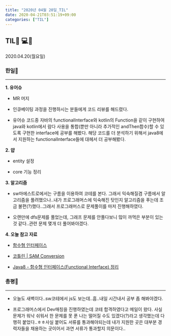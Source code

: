 ```yaml
---
title: "2020년 04월 20일_TIL"
date: 2020-04-21T03:51:19+09:00
categories: ["TIL"]
---
```

## TIL👨 💻💪
2020.04.20(월요일)

### 한일🤘
***

  
**1. 유어슈**

  - MR 머지
  
  - 인큐베이팅 과정을 진행하시는 분들에게 코드 리뷰를 해드렸다.
  
  - 유어슈 코드중 자바의 functionalInterface와 kotlin의 Function을 같이 구현하여 java와 kotlin에서 람다 사용을 통합(뿐만 아니라 추가적인 andThen함수)할 수 있도록 구현한 interface에 공부를 해봤다. 해당 코드를 더 분석하기 위해서 java8에서 지원하는 functionalInterface들에 대헤서 더 공부해봤다.
  
**2. 얍**

  - entity 설정
  
  - core 기능 정리
  
**3. 알고리즘**

  - sw마에스트로에서는 구름을 이용하여 코테를 본다. 그래서 익숙해질겸 구름에서 알고리즘을 풀려했으나..내가 프로그래머스에 익숙해진 탓인지 알고리즘을 푸는데 조금 불편(?)했다..그래서 프로그래머스로 문제풀이를 마저 진행해하였다.
  
  - 오랜만에 dfs문제를 풀었는데, 그래프 문제를 안풀다보니 많이 까먹은 부분이 있는 것 같다..관련 문제 몇개 더 풀어봐야겠다.
  
**4. 오늘 참고 자료**
  - [함수형 인터페이스](https://multifrontgarden.tistory.com/125)
  
  - [코틀린 | SAM Conversion](https://jinn-blog.tistory.com/23)

  - [Java8 - 함수형 인터페이스(Functional Interface) 정리](https://codechacha.com/ko/java8-functional-interface/)
  
### 총평💬
***

- 오늘도 새벽이다..sw코테에서 js도 보는데..흠..내일 시간내서 공부 좀 해봐야겠다.

- 프로그래머스에서 Dev매칭을 진행하였는데 코테 합격하였다고 메일이 왔다. 사실 문제가 워낙 쉬워서 한 문제를 못 푼 나는 떨어질 수도 있겠다(?)라고 생각했는데 다행히 붙었다..ㅎㅎ사실 붙어도 서류를 통과해야되는데 내가 지원한 곳은 대부분 경력자들을 채용하는 곳이어서 과연 서류가 통과할지 의문이다..

